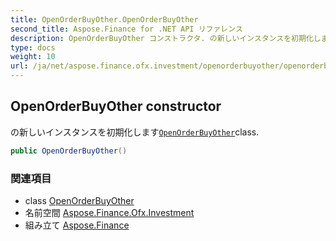 ```yaml
---
title: OpenOrderBuyOther.OpenOrderBuyOther
second_title: Aspose.Finance for .NET API リファレンス
description: OpenOrderBuyOther コンストラクタ. の新しいインスタンスを初期化しますOpenOrderBuyOtherclass.
type: docs
weight: 10
url: /ja/net/aspose.finance.ofx.investment/openorderbuyother/openorderbuyother/
---
```

## OpenOrderBuyOther constructor

の新しいインスタンスを初期化します[`OpenOrderBuyOther`](../)class.

```csharp
public OpenOrderBuyOther()
```

### 関連項目

* class [OpenOrderBuyOther](../)
* 名前空間 [Aspose.Finance.Ofx.Investment](../../openorderbuyother/)
* 組み立て [Aspose.Finance](../../../)


